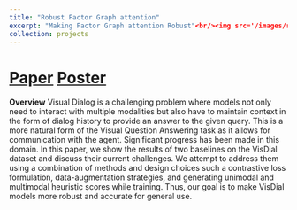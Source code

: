 ```yaml
---
title: "Robust Factor Graph attention"
excerpt: "Making Factor Graph attention Robust"<br/><img src='/images/robustVisdial.png'>"
collection: projects
---
```

[Paper](https://jeetkanjani7.github.io/files/MultiModal_Final_Report.pdf)
[Poster](https://jeetkanjani7.github.io/files/poster-presentation2.pdf)
===========



**Overview**
Visual Dialog is a challenging problem where models not only need to interact with multiple modalities but also have to maintain context in the form of dialog history to provide an answer to the given query. This is a more natural form of the Visual Question Answering task as it allows for communication with the agent. Significant progress has been made in this domain. In this paper, we show the results of two baselines on the VisDial dataset and discuss their current challenges. We attempt to address them using a combination of methods and design choices such a contrastive loss formulation, data-augmentation strategies, and generating unimodal and multimodal heuristic scores while training. Thus, our goal is to make VisDial models more robust and accurate for general use.